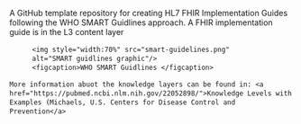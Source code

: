 


  
<p>
    A GitHub template repository for creating HL7 FHIR Implementation Guides following the WHO SMART Guidlines approach.  A FHIR implementation guide is in the L3 content layer
  </p>

  
<figure>
    
    <img style="width:70%" src="smart-guidelines.png" alt="SMART guidlines graphic"/>
    <figcaption>WHO SMART Guidlines </figcaption>
  </figure>

  
  
<p>

    More information abuot the knowledge layers can be found in: <a href="https://pubmed.ncbi.nlm.nih.gov/22052898/">Knowledge Levels with Examples (Michaels, U.S. Centers for Disease Control and Prevention</a>
  </p>



  
